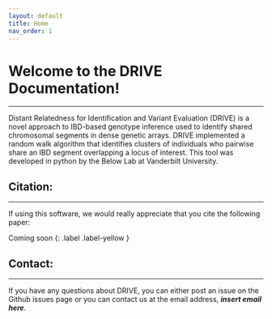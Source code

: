 ```yaml
---
layout: default
title: Home
nav_order: 1
---
```

# Welcome to the DRIVE Documentation!
---
Distant Relatedness for Identification and Variant Evaluation (DRIVE) is a novel approach to IBD-based genotype inference used to identify shared chromosomal segments in dense genetic arrays. DRIVE implemented a random walk algorithm that identifies clusters of individuals who pairwise share an IBD segment overlapping a locus of interest. This tool was developed in python by the Below Lab at Vanderbilt University. 

## Citation:
---
If using this software, we would really appreciate that you cite the following paper: 

Coming soon
{: .label .label-yellow }

## Contact: 
---
If you have any questions about DRIVE, you can either post an issue on the Github issues page or you can contact us at the email address, ***insert email here***.
